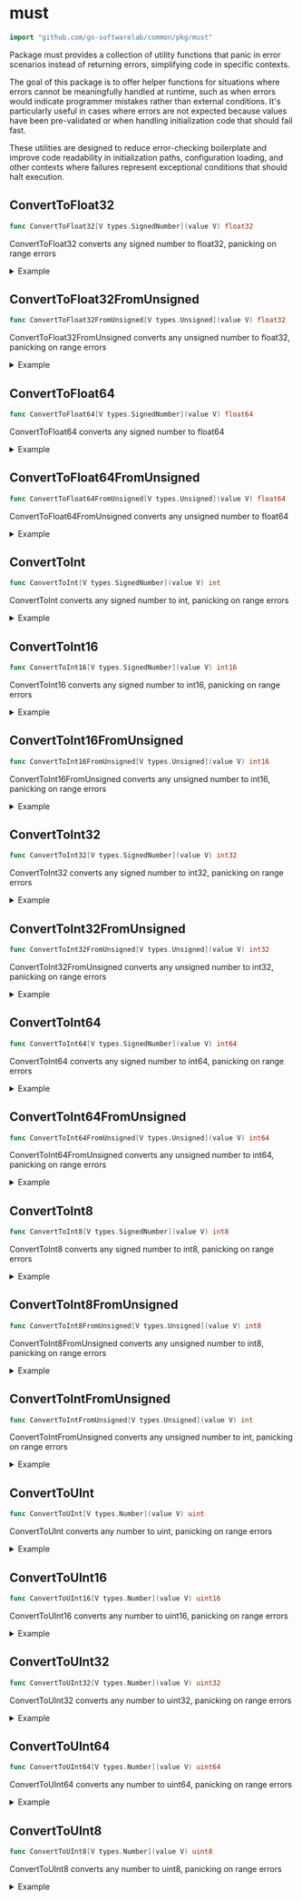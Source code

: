 # must

```go
import "github.com/go-softwarelab/common/pkg/must"
```

Package must provides a collection of utility functions that panic in error scenarios instead of returning errors, simplifying code in specific contexts.

The goal of this package is to offer helper functions for situations where errors cannot be meaningfully handled at runtime, such as when errors would indicate programmer mistakes rather than external conditions. It's particularly useful in cases where errors are not expected because values have been pre\-validated or when handling initialization code that should fail fast.

These utilities are designed to reduce error\-checking boilerplate and improve code readability in initialization paths, configuration loading, and other contexts where failures represent exceptional conditions that should halt execution.



<a name="ConvertToFloat32"></a>
## ConvertToFloat32

```go
func ConvertToFloat32[V types.SignedNumber](value V) float32
```

ConvertToFloat32 converts any signed number to float32, panicking on range errors

<details>
<summary>Example</summary>




```go
package main

import (
	"fmt"

	"github.com/go-softwarelab/common/pkg/must"
)

func main() {
	// Converting within range
	val := must.ConvertToFloat32(3)
	fmt.Printf("%T(%g)\n", val, val)

	// Demonstrating panic with recovery for extreme values
	func() {
		defer func() {
			if r := recover(); r != nil {
				fmt.Println("Error:", r)
			}
		}()
		// This will panic because the value exceeds float32 range
		tooLarge := float64(3.5e+38) // Exceeds max float32 (approx 3.4e+38)
		_ = must.ConvertToFloat32(tooLarge)
	}()

}
```

**Output**

```
float32(3)
Error: 3.5e+38 value out of range to convert to float32
```


</details>

<a name="ConvertToFloat32FromUnsigned"></a>
## ConvertToFloat32FromUnsigned

```go
func ConvertToFloat32FromUnsigned[V types.Unsigned](value V) float32
```

ConvertToFloat32FromUnsigned converts any unsigned number to float32, panicking on range errors

<details>
<summary>Example</summary>




```go
package main

import (
	"fmt"

	"github.com/go-softwarelab/common/pkg/must"
)

func main() {
	// Converting within range
	val := must.ConvertToFloat32FromUnsigned(uint(42))
	fmt.Printf("%T(%g)\n", val, val)

}
```

**Output**

```
float32(42)
```


</details>

<a name="ConvertToFloat64"></a>
## ConvertToFloat64

```go
func ConvertToFloat64[V types.SignedNumber](value V) float64
```

ConvertToFloat64 converts any signed number to float64

<details>
<summary>Example</summary>




```go
package main

import (
	"fmt"

	"github.com/go-softwarelab/common/pkg/must"
)

func main() {
	// Converting within range
	val := must.ConvertToFloat64(3)
	fmt.Printf("%T(%g)\n", val, val)

}
```

**Output**

```
float64(3)
```


</details>

<a name="ConvertToFloat64FromUnsigned"></a>
## ConvertToFloat64FromUnsigned

```go
func ConvertToFloat64FromUnsigned[V types.Unsigned](value V) float64
```

ConvertToFloat64FromUnsigned converts any unsigned number to float64

<details>
<summary>Example</summary>




```go
package main

import (
	"fmt"

	"github.com/go-softwarelab/common/pkg/must"
)

func main() {
	// Converting within range
	val := must.ConvertToFloat64FromUnsigned(uint64(42))
	fmt.Printf("%T(%g)\n", val, val)

}
```

**Output**

```
float64(42)
```


</details>

<a name="ConvertToInt"></a>
## ConvertToInt

```go
func ConvertToInt[V types.SignedNumber](value V) int
```

ConvertToInt converts any signed number to int, panicking on range errors

<details>
<summary>Example</summary>




```go
package main

import (
	"fmt"

	"github.com/go-softwarelab/common/pkg/must"
)

func main() {
	// Converting within range
	val := must.ConvertToInt(int16(42))
	fmt.Printf("%T(%d)\n", val, val)

}
```

**Output**

```
int(42)
```


</details>

<a name="ConvertToInt16"></a>
## ConvertToInt16

```go
func ConvertToInt16[V types.SignedNumber](value V) int16
```

ConvertToInt16 converts any signed number to int16, panicking on range errors

<details>
<summary>Example</summary>




```go
package main

import (
	"fmt"

	"github.com/go-softwarelab/common/pkg/must"
)

func main() {
	// Converting within range
	val := must.ConvertToInt16(1000)
	fmt.Printf("%T(%d)\n", val, val)

	// Demonstrating panic with recovery
	func() {
		defer func() {
			if r := recover(); r != nil {
				fmt.Println("Error:", r)
			}
		}()
		// This will panic due to value out of range
		_ = must.ConvertToInt16(40000)
	}()

}
```

**Output**

```
int16(1000)
Error: 40000 value out of range to convert to int16
```


</details>

<a name="ConvertToInt16FromUnsigned"></a>
## ConvertToInt16FromUnsigned

```go
func ConvertToInt16FromUnsigned[V types.Unsigned](value V) int16
```

ConvertToInt16FromUnsigned converts any unsigned number to int16, panicking on range errors

<details>
<summary>Example</summary>




```go
package main

import (
	"fmt"

	"github.com/go-softwarelab/common/pkg/must"
)

func main() {
	// Converting within range
	val := must.ConvertToInt16FromUnsigned(uint(1000))
	fmt.Printf("%T(%d)\n", val, val)

	// Demonstrating panic with recovery
	func() {
		defer func() {
			if r := recover(); r != nil {
				fmt.Println("Error:", r)
			}
		}()
		// This will panic due to value out of range
		_ = must.ConvertToInt16FromUnsigned(uint(40000))
	}()

}
```

**Output**

```
int16(1000)
Error: 40000 value out of range to convert to int16
```


</details>

<a name="ConvertToInt32"></a>
## ConvertToInt32

```go
func ConvertToInt32[V types.SignedNumber](value V) int32
```

ConvertToInt32 converts any signed number to int32, panicking on range errors

<details>
<summary>Example</summary>




```go
package main

import (
	"fmt"

	"github.com/go-softwarelab/common/pkg/must"
)

func main() {
	// Converting within range
	val := must.ConvertToInt32(1000000)
	fmt.Printf("%T(%d)\n", val, val)

	// Demonstrating panic with recovery
	func() {
		defer func() {
			if r := recover(); r != nil {
				fmt.Println("Error:", r)
			}
		}()
		// This will panic due to value out of range
		_ = must.ConvertToInt32(int64(3000000000))
	}()

}
```

**Output**

```
int32(1000000)
Error: 3000000000 value out of range to convert to int32
```


</details>

<a name="ConvertToInt32FromUnsigned"></a>
## ConvertToInt32FromUnsigned

```go
func ConvertToInt32FromUnsigned[V types.Unsigned](value V) int32
```

ConvertToInt32FromUnsigned converts any unsigned number to int32, panicking on range errors

<details>
<summary>Example</summary>




```go
package main

import (
	"fmt"

	"github.com/go-softwarelab/common/pkg/must"
)

func main() {
	// Converting within range
	val := must.ConvertToInt32FromUnsigned(uint(1000000))
	fmt.Printf("%T(%d)\n", val, val)

	// Demonstrating panic with recovery
	func() {
		defer func() {
			if r := recover(); r != nil {
				fmt.Println("Error:", r)
			}
		}()
		// This will panic due to value out of range
		_ = must.ConvertToInt32FromUnsigned(uint64(3000000000))
	}()

}
```

**Output**

```
int32(1000000)
Error: 3000000000 value out of range to convert to int32
```


</details>

<a name="ConvertToInt64"></a>
## ConvertToInt64

```go
func ConvertToInt64[V types.SignedNumber](value V) int64
```

ConvertToInt64 converts any signed number to int64, panicking on range errors

<details>
<summary>Example</summary>




```go
package main

import (
	"fmt"

	"github.com/go-softwarelab/common/pkg/must"
)

func main() {
	// Converting within range
	val := must.ConvertToInt64(9223372036854775807)
	fmt.Printf("%T(%d)\n", val, val)

}
```

**Output**

```
int64(9223372036854775807)
```


</details>

<a name="ConvertToInt64FromUnsigned"></a>
## ConvertToInt64FromUnsigned

```go
func ConvertToInt64FromUnsigned[V types.Unsigned](value V) int64
```

ConvertToInt64FromUnsigned converts any unsigned number to int64, panicking on range errors

<details>
<summary>Example</summary>




```go
package main

import (
	"fmt"

	"github.com/go-softwarelab/common/pkg/must"
)

func main() {
	// Converting within range
	val := must.ConvertToInt64FromUnsigned(uint64(9223372036854775807))
	fmt.Printf("%T(%d)\n", val, val)

	// Demonstrating panic with recovery
	func() {
		defer func() {
			if r := recover(); r != nil {
				fmt.Println("Error:", r)
			}
		}()
		// This will panic due to value out of range
		_ = must.ConvertToInt64FromUnsigned(uint64(9223372036854775808))
	}()

}
```

**Output**

```
int64(9223372036854775807)
Error: 9223372036854775808 value out of range to convert to int64
```


</details>

<a name="ConvertToInt8"></a>
## ConvertToInt8

```go
func ConvertToInt8[V types.SignedNumber](value V) int8
```

ConvertToInt8 converts any signed number to int8, panicking on range errors

<details>
<summary>Example</summary>




```go
package main

import (
	"fmt"

	"github.com/go-softwarelab/common/pkg/must"
)

func main() {
	// Converting within range
	val := must.ConvertToInt8(42)
	fmt.Printf("%T(%d)\n", val, val)

	// Demonstrating panic with recovery
	func() {
		defer func() {
			if r := recover(); r != nil {
				fmt.Println("Error:", r)
			}
		}()
		// This will panic due to value out of range
		_ = must.ConvertToInt8(1000)
	}()

}
```

**Output**

```
int8(42)
Error: 1000 value out of range to convert to int8
```


</details>

<a name="ConvertToInt8FromUnsigned"></a>
## ConvertToInt8FromUnsigned

```go
func ConvertToInt8FromUnsigned[V types.Unsigned](value V) int8
```

ConvertToInt8FromUnsigned converts any unsigned number to int8, panicking on range errors

<details>
<summary>Example</summary>




```go
package main

import (
	"fmt"

	"github.com/go-softwarelab/common/pkg/must"
)

func main() {
	// Converting within range
	val := must.ConvertToInt8FromUnsigned(uint(42))
	fmt.Printf("%T(%d)\n", val, val)

	// Demonstrating panic with recovery
	func() {
		defer func() {
			if r := recover(); r != nil {
				fmt.Println("Error:", r)
			}
		}()
		// This will panic due to value out of range
		_ = must.ConvertToInt8FromUnsigned(uint(200))
	}()

}
```

**Output**

```
int8(42)
Error: 200 value out of range to convert to int8
```


</details>

<a name="ConvertToIntFromUnsigned"></a>
## ConvertToIntFromUnsigned

```go
func ConvertToIntFromUnsigned[V types.Unsigned](value V) int
```

ConvertToIntFromUnsigned converts any unsigned number to int, panicking on range errors

<details>
<summary>Example</summary>




```go
package main

import (
	"fmt"

	"github.com/go-softwarelab/common/pkg/must"
)

func main() {
	// Converting within range
	val := must.ConvertToIntFromUnsigned(uint16(42))
	fmt.Printf("%T(%d)\n", val, val)

	// Demonstrating panic with recovery
	func() {
		defer func() {
			if r := recover(); r != nil {
				fmt.Println("Error:", r)
			}
		}()
		// This will panic due to value out of range
		huge := uint64(9223372036854775808)
		_ = must.ConvertToIntFromUnsigned(huge)
	}()

}
```

**Output**

```
int(42)
Error: 9223372036854775808 value out of range to convert to int
```


</details>

<a name="ConvertToUInt"></a>
## ConvertToUInt

```go
func ConvertToUInt[V types.Number](value V) uint
```

ConvertToUInt converts any number to uint, panicking on range errors

<details>
<summary>Example</summary>




```go
package main

import (
	"fmt"

	"github.com/go-softwarelab/common/pkg/must"
)

func main() {
	// Converting positive value
	val := must.ConvertToUInt(42)
	fmt.Printf("%T(%d)\n", val, val)

	// Demonstrating panic with recovery
	func() {
		defer func() {
			if r := recover(); r != nil {
				fmt.Println("Error:", r)
			}
		}()
		// This will panic due to negative value
		_ = must.ConvertToUInt(-5)
	}()

}
```

**Output**

```
uint(42)
Error: -5 value out of range to convert to uint
```


</details>

<a name="ConvertToUInt16"></a>
## ConvertToUInt16

```go
func ConvertToUInt16[V types.Number](value V) uint16
```

ConvertToUInt16 converts any number to uint16, panicking on range errors

<details>
<summary>Example</summary>




```go
package main

import (
	"fmt"

	"github.com/go-softwarelab/common/pkg/must"
)

func main() {
	// Converting within range
	val := must.ConvertToUInt16(65000)
	fmt.Printf("%T(%d)\n", val, val)

	// Demonstrating panic with recovery
	func() {
		defer func() {
			if r := recover(); r != nil {
				fmt.Println("Error:", r)
			}
		}()
		// This will panic due to value out of range
		_ = must.ConvertToUInt16(70000)
	}()

}
```

**Output**

```
uint16(65000)
Error: 70000 value out of range to convert to uint16
```


</details>

<a name="ConvertToUInt32"></a>
## ConvertToUInt32

```go
func ConvertToUInt32[V types.Number](value V) uint32
```

ConvertToUInt32 converts any number to uint32, panicking on range errors

<details>
<summary>Example</summary>




```go
package main

import (
	"fmt"

	"github.com/go-softwarelab/common/pkg/must"
)

func main() {
	// Valid conversion
	val := must.ConvertToUInt32(42)
	fmt.Printf("%T(%d)\n", val, val)

	// Demonstrating panic with recovery
	func() {
		defer func() {
			if r := recover(); r != nil {
				fmt.Println("Error:", r)
			}
		}()
		// This will panic due to negative value
		_ = must.ConvertToUInt32(-5)
	}()

}
```

**Output**

```
uint32(42)
Error: -5 value out of range to convert to uint32
```


</details>

<a name="ConvertToUInt64"></a>
## ConvertToUInt64

```go
func ConvertToUInt64[V types.Number](value V) uint64
```

ConvertToUInt64 converts any number to uint64, panicking on range errors

<details>
<summary>Example</summary>




```go
package main

import (
	"fmt"

	"github.com/go-softwarelab/common/pkg/must"
)

func main() {
	// Converting within range
	val := must.ConvertToUInt64(uint(18446744073709551000))
	fmt.Printf("%T(%d)\n", val, val)

	// Demonstrating panic with recovery
	func() {
		defer func() {
			if r := recover(); r != nil {
				fmt.Println("Error:", r)
			}
		}()
		// This will panic due to negative value
		_ = must.ConvertToUInt64(-1)
	}()

}
```

**Output**

```
uint64(18446744073709551000)
Error: -1 value out of range to convert to uint64
```


</details>

<a name="ConvertToUInt8"></a>
## ConvertToUInt8

```go
func ConvertToUInt8[V types.Number](value V) uint8
```

ConvertToUInt8 converts any number to uint8, panicking on range errors

<details>
<summary>Example</summary>




```go
package main

import (
	"fmt"

	"github.com/go-softwarelab/common/pkg/must"
)

func main() {
	// Converting within range
	val := must.ConvertToUInt8(200)
	fmt.Printf("%T(%d)\n", val, val)

	// Demonstrating panic with recovery
	func() {
		defer func() {
			if r := recover(); r != nil {
				fmt.Println("Error:", r)
			}
		}()
		// This will panic due to value out of range
		_ = must.ConvertToUInt8(300)
	}()

}
```

**Output**

```
uint8(200)
Error: 300 value out of range to convert to uint8
```


</details>